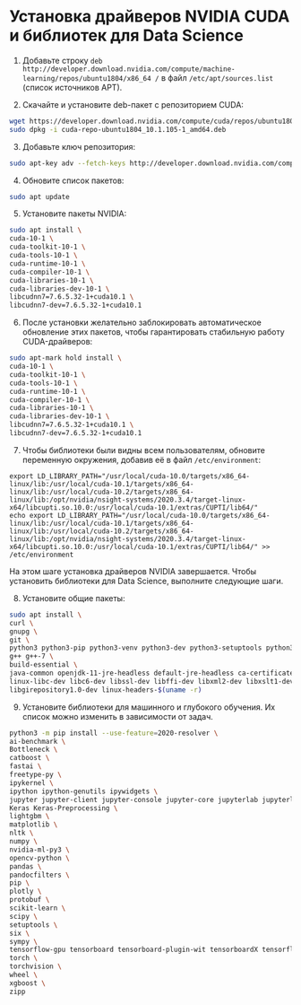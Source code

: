 # Установка драйверов NVIDIA CUDA и библиотек для Data Science

1. Добавьте строку `deb http://developer.download.nvidia.com/compute/machine-learning/repos/ubuntu1804/x86_64 /` в файл `/etc/apt/sources.list` (список источников APT).

2. Скачайте и установите deb-пакет с репозиторием CUDA:
```sh
wget https://developer.download.nvidia.com/compute/cuda/repos/ubuntu1804/x86_64/cuda-repo-ubuntu1804_10.1.105-1_amd64.deb
sudo dpkg -i cuda-repo-ubuntu1804_10.1.105-1_amd64.deb
```

3. Добавьте ключ репозитория:
```sh
sudo apt-key adv --fetch-keys http://developer.download.nvidia.com/compute/cuda/repos/ubuntu1804/x86_64/7fa2af80.pub
```

4. Обновите список пакетов:
```sh
sudo apt update
```

5. Установите пакеты NVIDIA:
```sh
sudo apt install \
cuda-10-1 \
cuda-toolkit-10-1 \
cuda-tools-10-1 \
cuda-runtime-10-1 \
cuda-compiler-10-1 \
cuda-libraries-10-1 \
cuda-libraries-dev-10-1 \
libcudnn7=7.6.5.32-1+cuda10.1 \
libcudnn7-dev=7.6.5.32-1+cuda10.1
```

6. После установки желательно заблокировать автоматическое обновление этих пакетов, чтобы гарантировать стабильную работу CUDA-драйверов:
```sh
sudo apt-mark hold install \
cuda-10-1 \
cuda-toolkit-10-1 \
cuda-tools-10-1 \
cuda-runtime-10-1 \
cuda-compiler-10-1 \
cuda-libraries-10-1 \
cuda-libraries-dev-10-1 \
libcudnn7=7.6.5.32-1+cuda10.1 \
libcudnn7-dev=7.6.5.32-1+cuda10.1
```

7. Чтобы библиотеки были видны всем пользователям, обновите переменную окружения, добавив её в файл `/etc/environment`: 
```
export LD_LIBRARY_PATH="/usr/local/cuda-10.0/targets/x86_64-linux/lib:/usr/local/cuda-10.1/targets/x86_64-linux/lib:/usr/local/cuda-10.2/targets/x86_64-linux/lib:/opt/nvidia/nsight-systems/2020.3.4/target-linux-x64/libcupti.so.10.0:/usr/local/cuda-10.1/extras/CUPTI/lib64/"
echo export LD_LIBRARY_PATH="/usr/local/cuda-10.0/targets/x86_64-linux/lib:/usr/local/cuda-10.1/targets/x86_64-linux/lib:/usr/local/cuda-10.2/targets/x86_64-linux/lib:/opt/nvidia/nsight-systems/2020.3.4/target-linux-x64/libcupti.so.10.0:/usr/local/cuda-10.1/extras/CUPTI/lib64/" >> /etc/environment
```
На этом шаге установка драйверов NVIDIA завершается. Чтобы установить библиотеки для Data Science, выполните следующие шаги.

8. Установите общие пакеты:
```sh
sudo apt install \
curl \
gnupg \
git \
python3 python3-pip python3-venv python3-dev python3-setuptools python3-lib2to3 python3-distutils \
g++ g++-7 \
build-essential \
java-common openjdk-11-jre-headless default-jre-headless ca-certificates-java \
linux-libc-dev libc6-dev libssl-dev libffi-dev libxml2-dev libxslt1-dev zlib1g-dev libcairo2-dev \
libgirepository1.0-dev linux-headers-$(uname -r)
```

9. Установите библиотеки для машинного и глубокого обучения. Их список можно изменить в зависимости от задач.
```sh
python3 -m pip install --use-feature=2020-resolver \
ai-benchmark \
Bottleneck \
catboost \
fastai \
freetype-py \
ipykernel \
ipython ipython-genutils ipywidgets \
jupyter jupyter-client jupyter-console jupyter-core jupyterlab jupyterlab-server notebook \
Keras Keras-Preprocessing \
lightgbm \
matplotlib \
nltk \
numpy \
nvidia-ml-py3 \
opencv-python \
pandas \
pandocfilters \
pip \
plotly \
protobuf \
scikit-learn \
scipy \
setuptools \
six \
sympy \
tensorflow-gpu tensorboard tensorboard-plugin-wit tensorboardX tensorflow-estimator \
torch \
torchvision \
wheel \
xgboost \
zipp
```
